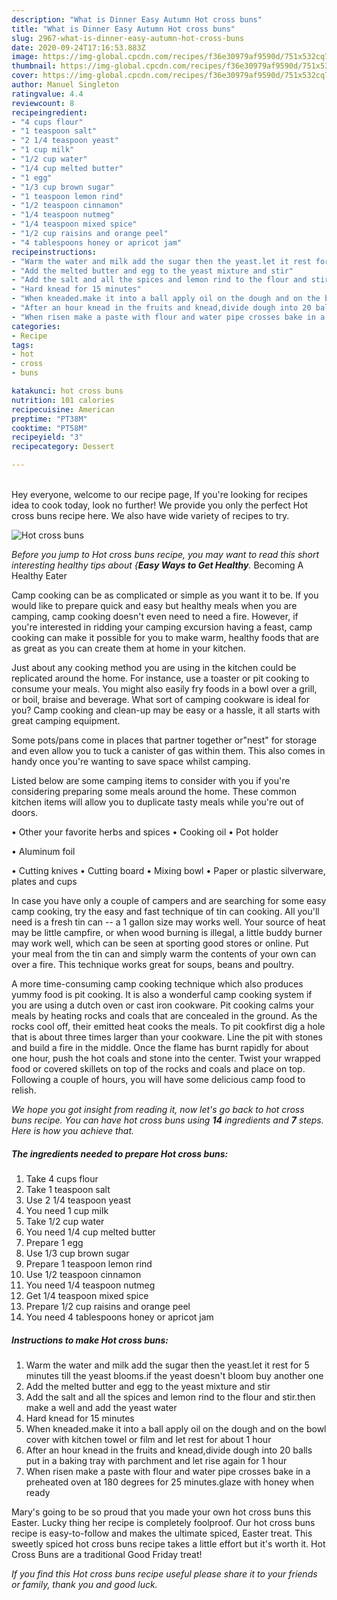 ```yaml
---
description: "What is Dinner Easy Autumn Hot cross buns"
title: "What is Dinner Easy Autumn Hot cross buns"
slug: 2967-what-is-dinner-easy-autumn-hot-cross-buns
date: 2020-09-24T17:16:53.883Z
image: https://img-global.cpcdn.com/recipes/f36e30979af9590d/751x532cq70/hot-cross-buns-recipe-main-photo.jpg
thumbnail: https://img-global.cpcdn.com/recipes/f36e30979af9590d/751x532cq70/hot-cross-buns-recipe-main-photo.jpg
cover: https://img-global.cpcdn.com/recipes/f36e30979af9590d/751x532cq70/hot-cross-buns-recipe-main-photo.jpg
author: Manuel Singleton
ratingvalue: 4.4
reviewcount: 8
recipeingredient:
- "4 cups flour"
- "1 teaspoon salt"
- "2 1/4 teaspoon yeast"
- "1 cup milk"
- "1/2 cup water"
- "1/4 cup melted butter"
- "1 egg"
- "1/3 cup brown sugar"
- "1 teaspoon lemon rind"
- "1/2 teaspoon cinnamon"
- "1/4 teaspoon nutmeg"
- "1/4 teaspoon mixed spice"
- "1/2 cup raisins and orange peel"
- "4 tablespoons honey or apricot jam"
recipeinstructions:
- "Warm the water and milk add the sugar then the yeast.let it rest for 5 minutes till the yeast blooms.if the yeast doesn&#39;t bloom buy another one"
- "Add the melted butter and egg to the yeast mixture and stir"
- "Add the salt and all the spices and lemon rind to the flour and stir.then make a well and add the yeast water"
- "Hard knead for 15 minutes"
- "When kneaded.make it into a ball apply oil on the dough and on the bowl cover with kitchen towel or film and let rest for about 1 hour"
- "After an hour knead in the fruits and knead,divide dough into 20 balls put in a baking tray with parchment and let rise again for 1 hour"
- "When risen make a paste with flour and water pipe crosses bake in a preheated oven at 180 degrees for 25 minutes.glaze with honey when ready"
categories:
- Recipe
tags:
- hot
- cross
- buns

katakunci: hot cross buns 
nutrition: 101 calories
recipecuisine: American
preptime: "PT38M"
cooktime: "PT58M"
recipeyield: "3"
recipecategory: Dessert

---
```

<br>
Hey everyone, welcome to our recipe page, If you're looking for recipes idea to cook today, look no further! We provide you only the perfect Hot cross buns recipe here. We also have wide variety of recipes to try.
<br>


![Hot cross buns](https://img-global.cpcdn.com/recipes/f36e30979af9590d/751x532cq70/hot-cross-buns-recipe-main-photo.jpg)

<i>Before you jump to Hot cross buns recipe, you may want to read this short interesting healthy tips about {<strong>Easy Ways to Get Healthy</strong>.</i>
Becoming A Healthy Eater

    
Camp cooking can be as complicated or simple as you want it to be. If you would like to prepare quick and easy but healthy meals when you are camping, camp cooking doesn't even need to need a fire. However, if you're interested in ridding your camping excursion having a feast, camp cooking can make it possible for you to make warm, healthy foods that are as great as you can create them at home in your kitchen.

 Just about any cooking method you are using in the kitchen could be replicated around the home. For instance, use a toaster or pit cooking to consume your meals. You might also easily fry foods in a bowl over a grill, or boil, braise and beverage. What sort of camping cookware is ideal for you? Camp cooking and clean-up may be easy or a hassle, it all starts with great camping equipment.

Some pots/pans come in places that partner together or"nest" for storage and even allow you to tuck a canister of gas within them. This also comes in handy once you're wanting to save space whilst camping.

Listed below are some camping items to consider with you if you're considering preparing some meals around the home. These common kitchen items will allow you to duplicate tasty meals while you're out of doors.


• Other your favorite herbs and spices
• Cooking oil
• Pot holder

• Aluminum foil

• Cutting knives
• Cutting board
• Mixing bowl
• Paper or plastic silverware, plates and cups

In case you have only a couple of campers and are searching for some easy camp cooking, try the easy and fast technique of tin can cooking. All you'll need is a fresh tin can -- a 1 gallon size may works well. Your source of heat may be little campfire, or when wood burning is illegal, a little buddy burner may work well, which can be seen at sporting good stores or online. Put your meal from the tin can and simply warm the contents of your own can over a fire.  This technique works great for soups, beans and poultry.

A more time-consuming camp cooking technique which also produces yummy food is pit cooking.  It is also a wonderful camp cooking system if you are using a dutch oven or cast iron cookware. Pit cooking calms your meals by heating rocks and coals that are concealed in the ground. As the rocks cool off, their emitted heat cooks the meals. To pit cookfirst dig a hole that is about three times larger than your cookware. Line the pit with stones and build a fire in the middle. Once the flame has burnt rapidly for about one hour, push the hot coals and stone into the center. Twist your wrapped food or covered skillets on top of the rocks and coals and place on top. Following a couple of hours, you will have some delicious camp food to relish.


<i>We hope you got insight from reading it, now let's go back to hot cross buns recipe. You can have hot cross buns using <strong>14</strong> ingredients and <strong>7</strong> steps. Here is how you achieve that.
</i>

##### The ingredients needed to prepare Hot cross buns:

1. Take 4 cups flour
1. Take 1 teaspoon salt
1. Use 2 1/4 teaspoon yeast
1. You need 1 cup milk
1. Take 1/2 cup water
1. You need 1/4 cup melted butter
1. Prepare 1 egg
1. Use 1/3 cup brown sugar
1. Prepare 1 teaspoon lemon rind
1. Use 1/2 teaspoon cinnamon
1. You need 1/4 teaspoon nutmeg
1. Get 1/4 teaspoon mixed spice
1. Prepare 1/2 cup raisins and orange peel
1. You need 4 tablespoons honey or apricot jam


##### Instructions to make Hot cross buns:

1. Warm the water and milk add the sugar then the yeast.let it rest for 5 minutes till the yeast blooms.if the yeast doesn&#39;t bloom buy another one
1. Add the melted butter and egg to the yeast mixture and stir
1. Add the salt and all the spices and lemon rind to the flour and stir.then make a well and add the yeast water
1. Hard knead for 15 minutes
1. When kneaded.make it into a ball apply oil on the dough and on the bowl cover with kitchen towel or film and let rest for about 1 hour
1. After an hour knead in the fruits and knead,divide dough into 20 balls put in a baking tray with parchment and let rise again for 1 hour
1. When risen make a paste with flour and water pipe crosses bake in a preheated oven at 180 degrees for 25 minutes.glaze with honey when ready


Mary&#39;s going to be so proud that you made your own hot cross buns this Easter. Lucky thing her recipe is completely foolproof. Our hot cross buns recipe is easy-to-follow and makes the ultimate spiced, Easter treat. This sweetly spiced hot cross buns recipe takes a little effort but it&#39;s worth it. Hot Cross Buns are a traditional Good Friday treat! 

<i>If you find this Hot cross buns recipe useful please share it to your friends or family, thank you and good luck.</i>
